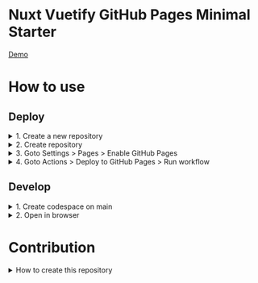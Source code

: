 # Nuxt Vuetify GitHub Pages Minimal Starter

[Demo](https://youtu.be/vrkbt1L4VJI)

# How to use

## Deploy

<details><summary>1. Create a new repository</summary>

![image](https://github.com/user-attachments/assets/8c55d303-c2f0-4ede-b83e-0f078fa49b98)
</details>

<details><summary>2. Create repository</summary>

![image](https://github.com/user-attachments/assets/24706f61-9e47-4783-b4e9-ddd80e0ba66f)
</details>

<details><summary>3. Goto Settings > Pages > Enable GitHub Pages</summary>

![image](https://github.com/user-attachments/assets/79abdc10-104f-4af2-aaa1-ef619d2c3545)
</details>

<details><summary>4. Goto Actions > Deploy to GitHub Pages > Run workflow</summary>

![image](https://github.com/user-attachments/assets/9c133641-b2b9-4cd2-a076-0f8f4613c175)
Published to `https://<username>.github.io/<repository>/`.
![image](https://github.com/user-attachments/assets/98211736-a675-4911-b7db-94800508ddfd)

If you are using a custom domain or `https://<username>.github.io/`, remove NUXT_APP_BASE_URL
https://github.com/GitHub30/nuxt-vuetify-github-pages-starter/blob/5e3a16a08970477912fe8d7684499041d6e3f461/.github/workflows/deploy.yml#L19-L22
</details>

## Develop

<details><summary>1. Create codespace on main</summary>

![image](https://github.com/user-attachments/assets/11c50783-cdf0-463e-9574-a805161beaa2)
</details>

<details><summary>2. Open in browser</summary>
  
![image](https://github.com/user-attachments/assets/1185559a-a202-4cd8-b482-d41983443ad5)
</details>

# Contribution

<details><summary>How to create this repository</summary>
  
```bash
npx --yes nuxi@latest init --packageManager npm --gitInit .
npx nuxi@latest module add vuetify-nuxt-module
# Add https://github.com/GitHub30/nuxt-vuetify-github-pages-starter/blob/main/.github/workflows/deploy.yml
# Add https://github.com/GitHub30/nuxt-vuetify-github-pages-starter/blob/main/.devcontainer/devcontainer.json
```

Get started with Vuetify 3
https://vuetifyjs.com/en/getting-started/installation/#manual-setup

Deploy Nuxt to GitHub Pages
https://nuxt.com/deploy/github-pages
</details>
